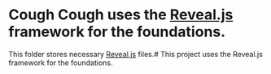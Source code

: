# Cough Cough uses the [Reveal.js](https://revealjs.com/) framework for the foundations.
This folder stores necessary [Reveal.js](https://revealjs.com/) files.# This project uses the Reveal.js framework for the foundations.